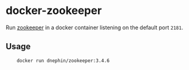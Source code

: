 docker-zookeeper
================

Run [zookeeper](https://zookeeper.apache.org/) in a docker container listening
on the default port `2181`.


## Usage

```
    docker run dnephin/zookeeper:3.4.6

```
